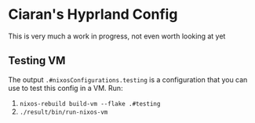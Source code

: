 # Ciaran's Hyprland Config

This is very much a work in progress, not even worth looking at yet

## Testing VM

The output `.#nixosConfigurations.testing` is a configuration that you
can use to test this config in a VM. Run:

1. `nixos-rebuild build-vm --flake .#testing`
2. `./result/bin/run-nixos-vm`

